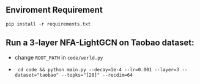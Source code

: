 


## Enviroment Requirement

`pip install -r requirements.txt`


## Run a 3-layer NFA-LightGCN on Taobao dataset:


* change `ROOT_PATH` in `code/world.py`

* ` cd code && python main.py --decay=1e-4 --lr=0.001 --layer=3 --dataset="taobao" --topks="[20]" --recdim=64`

